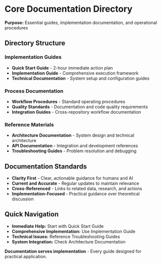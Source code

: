 # Core Documentation Directory

**Purpose:** Essential guides, implementation documentation, and operational procedures

## Directory Structure

### Implementation Guides
- **Quick Start Guide** - 2-hour immediate action plan
- **Implementation Guide** - Comprehensive execution framework
- **Technical Documentation** - System setup and configuration guides

### Process Documentation
- **Workflow Procedures** - Standard operating procedures
- **Quality Standards** - Documentation and code quality requirements
- **Integration Guides** - Cross-repository workflow documentation

### Reference Materials
- **Architecture Documentation** - System design and technical architecture
- **API Documentation** - Integration and development references
- **Troubleshooting Guides** - Problem resolution and debugging

## Documentation Standards

- **Clarity First** - Clear, actionable guidance for humans and AI
- **Current and Accurate** - Regular updates to maintain relevance
- **Cross-Referenced** - Links to related data, research, and actions
- **Implementation-Focused** - Practical guidance over theoretical discussion

## Quick Navigation

- **Immediate Help:** Start with Quick Start Guide
- **Comprehensive Implementation:** Use Implementation Guide
- **Technical Issues:** Reference Troubleshooting Guides
- **System Integration:** Check Architecture Documentation

**Documentation serves implementation** - Every guide designed for practical application.